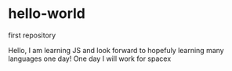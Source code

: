 # hello-world
first repository

Hello, I am learning JS and look forward to hopefuly learning many languages one day!
One day I will work for spacex
